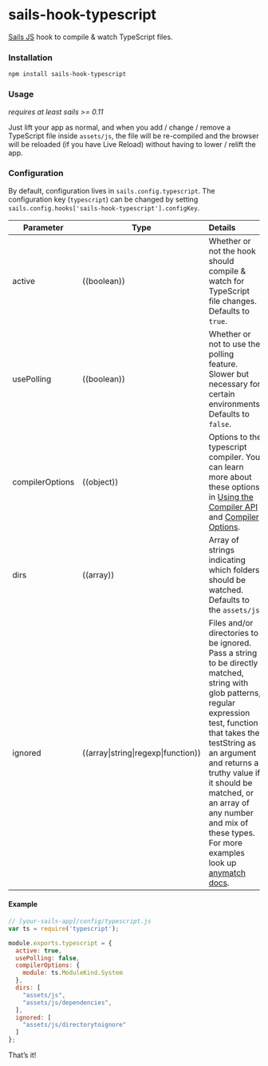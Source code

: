 # sails-hook-typescript

[Sails JS](http://sailsjs.org) hook to compile & watch TypeScript files.

### Installation

`npm install sails-hook-typescript`

### Usage
*requires at least sails >= 0.11*

Just lift your app as normal, and when you add / change / remove a TypeScript file inside ```assets/js```, the file will be re-compiled and the browser will be reloaded (if you have Live Reload) without having to lower / relift the app.

### Configuration

By default, configuration lives in `sails.config.typescript`.  The configuration key (`typescript`) can be changed by setting `sails.config.hooks['sails-hook-typescript'].configKey`.

Parameter      | Type                | Details
-------------- | ------------------- |:---------------------------------
active        | ((boolean)) | Whether or not the hook should compile & watch for TypeScript file changes.  Defaults to `true`.
usePolling    | ((boolean)) | Whether or not to use the polling feature. Slower but necessary for certain environments. Defaults to `false`.
compilerOptions | ((object)) | Options to the typescript compiler. You can learn more about these options in [Using the Compiler API](https://github.com/Microsoft/TypeScript/wiki/Using-the-Compiler-API) and [Compiler Options](https://www.typescriptlang.org/docs/handbook/compiler-options.html).
dirs          | ((array)) | Array of strings indicating which folders should be watched.  Defaults to the `assets/js`, 
ignored       | ((array\|string\|regexp\|function)) |  Files and/or directories to be ignored. Pass a string to be directly matched, string with glob patterns, regular expression test, function that takes the testString as an argument and returns a truthy value if it should be matched, or an array of any number and mix of these types. For more examples look up [anymatch docs](https://github.com/es128/anymatch).

#### Example

```javascript
// [your-sails-app]/config/typescript.js
var ts = require('typescript');

module.exports.typescript = {
  active: true,
  usePolling: false,
  compilerOptions: {
    module: ts.ModuleKind.System
  },
  dirs: [
    "assets/js",
    "assets/js/dependencies",
  ],
  ignored: [
    "assets/js/directorytoignore"
  ]
};
```

That&rsquo;s it!